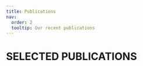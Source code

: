 ```yaml
---
title: Publications
nav:
  order: 2
  tooltip: Our recent publications
---
```


# SELECTED PUBLICATIONS
